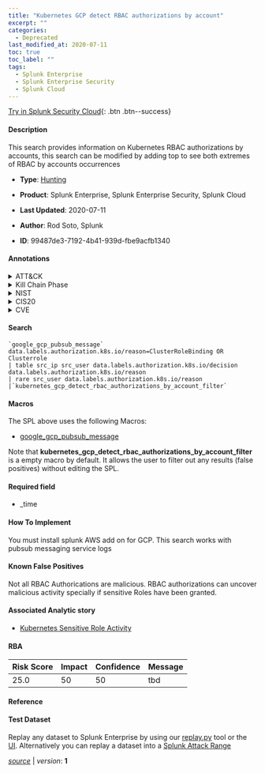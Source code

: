 ```yaml
---
title: "Kubernetes GCP detect RBAC authorizations by account"
excerpt: ""
categories:
  - Deprecated
last_modified_at: 2020-07-11
toc: true
toc_label: ""
tags:
  - Splunk Enterprise
  - Splunk Enterprise Security
  - Splunk Cloud
---
```




[Try in Splunk Security Cloud](https://www.splunk.com/en_splunk_app_enrichmentus/cyber-security.html){: .btn .btn--success}

#### Description

This search provides information on Kubernetes RBAC authorizations by accounts, this search can be modified by adding top to see both extremes of RBAC by accounts occurrences

- **Type**: [Hunting](https://github.com/splunk/security_content/wiki/Detection-Analytic-Types)
- **Product**: Splunk Enterprise, Splunk Enterprise Security, Splunk Cloud

- **Last Updated**: 2020-07-11
- **Author**: Rod Soto, Splunk
- **ID**: 99487de3-7192-4b41-939d-fbe9acfb1340


#### Annotations

<details>
  <summary>ATT&CK</summary>

<div markdown="1">

</div>
</details>


<details>
  <summary>Kill Chain Phase</summary>

<div markdown="1">

* Exploitation


</div>
</details>


<details>
  <summary>NIST</summary>

<div markdown="1">



</div>
</details>

<details>
  <summary>CIS20</summary>

<div markdown="1">



</div>
</details>

<details>
  <summary>CVE</summary>

<div markdown="1">


</div>
</details>

#### Search

```
`google_gcp_pubsub_message` data.labels.authorization.k8s.io/reason=ClusterRoleBinding OR Clusterrole  
| table src_ip src_user data.labels.authorization.k8s.io/decision data.labels.authorization.k8s.io/reason 
| rare src_user data.labels.authorization.k8s.io/reason 
|`kubernetes_gcp_detect_rbac_authorizations_by_account_filter`
```

#### Macros
The SPL above uses the following Macros:
* [google_gcp_pubsub_message](https://github.com/splunk/security_content/blob/develop/macros/google_gcp_pubsub_message.yml)

Note that **kubernetes_gcp_detect_rbac_authorizations_by_account_filter** is a empty macro by default. It allows the user to filter out any results (false positives) without editing the SPL.

#### Required field
* _time


#### How To Implement
You must install splunk AWS add on for GCP. This search works with pubsub messaging service logs

#### Known False Positives
Not all RBAC Authorications are malicious. RBAC authorizations can uncover malicious activity specially if sensitive Roles have been granted.

#### Associated Analytic story
* [Kubernetes Sensitive Role Activity](/stories/kubernetes_sensitive_role_activity)




#### RBA

| Risk Score  | Impact      | Confidence   | Message      |
| ----------- | ----------- |--------------|--------------|
| 25.0 | 50 | 50 | tbd |


#### Reference


#### Test Dataset
Replay any dataset to Splunk Enterprise by using our [replay.py](https://github.com/splunk/attack_data#using-replaypy) tool or the [UI](https://github.com/splunk/attack_data#using-ui).
Alternatively you can replay a dataset into a [Splunk Attack Range](https://github.com/splunk/attack_range#replay-dumps-into-attack-range-splunk-server)



[*source*](https://github.com/splunk/security_content/tree/develop/detections/deprecated/kubernetes_gcp_detect_rbac_authorizations_by_account.yml) \| *version*: **1**